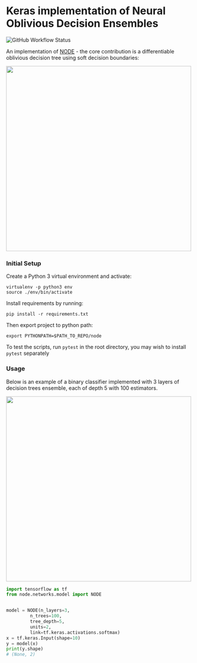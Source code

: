 # Keras implementation of Neural Oblivious Decision Ensembles
![GitHub Workflow Status](https://img.shields.io/github/workflow/status/xl402/neural-oblivious-decision-ensembles/node)


An implementation of <a href="https://arxiv.org/abs/1909.06312">NODE</a> - the core contribution is a differentiable oblivious decision tree using soft decision boundaries:


<img src="https://imgur.com/EWA1sdj.png" width="500px"></img>


### Initial Setup
Create a Python 3 virtual environment and activate:
```
virtualenv -p python3 env
source ./env/bin/activate
```
Install requirements by running:
```
pip install -r requirements.txt
```
Then export project to python path:
```
export PYTHONPATH=$PATH_TO_REPO/node
```
To test the scripts, run `pytest` in the root directory, you may wish to
install `pytest` separately

### Usage
Below is an example of a binary classifier implemented with 3 layers of
decision trees ensemble, each of depth 5 with 100 estimators.

<img src="https://imgur.com/m4Qr19l.png" width="500px"></img>

```python
import tensorflow as tf
from node.networks.model import NODE


model = NODE(n_layers=3,
	     n_trees=100,
	     tree_depth=5,
	     units=2,
	     link=tf.keras.activations.softmax)
x = tf.keras.Input(shape=10)
y = model(x)
print(y.shape)
# (None, 2)
```
